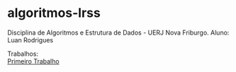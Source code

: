 # algoritmos-lrss
Disciplina de Algoritmos e Estrutura de Dados - UERJ Nova Friburgo.
Aluno: Luan Rodrigues<br />

Trabalhos:<br />
[Primeiro Trabalho](https://github.com/luanrodrigues98/algoritmos-lrss/blob/master/Trabalho1.cpp)
